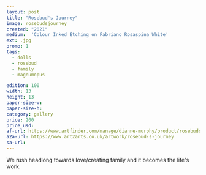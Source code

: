 ```yaml
---
layout: post
title: "Rosebud's Journey"
image: rosebudsjourney
created: "2021"
medium:  'Colour Inked Etching on Fabriano Rosaspina White'
ext: .jpg
promo: 1
tags:
  - dolls
  - rosebud
  - family
  - magnumopus

edition: 100
width: 13
height: 13
paper-size-w: 
paper-size-h: 
category: gallery
price: 200
price_usd: 
af-url: https://www.artfinder.com/manage/dianne-murphy/product/rosebuds-journey/
a2a-url: https://www.art2arts.co.uk/artwork/rosebud-s-journey
sa-url:
---
```


We rush headlong towards love/creating family and it becomes the life's work.
